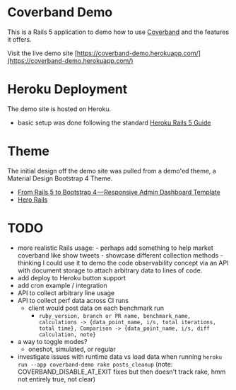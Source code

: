 # Coverband Demo

This is a Rails 5 application to demo how to use [Coverband](https://github.com/danmayer/coverband) and the features it offers.

Visit the live demo site [https://coverband-demo.herokuapp.com/](https://coverband-demo.herokuapp.com/)

# Heroku Deployment

The demo site is hosted on Heroku.

- basic setup was done following the standard [Heroku Rails 5 Guide](https://devcenter.heroku.com/articles/getting-started-with-rails5)

# Theme

The initial design off the demo site was pulled from a demo'ed theme, a Material Design Bootstrap 4 Theme.

- [From Rails 5 to Bootstrap 4 — Responsive Admin Dashboard Template](https://medium.com/@frontted/from-rails-5-to-bootstrap-4-responsive-admin-dashboard-template-1de103c6216c)
- [Hero Rails](https://github.com/frontted/hero-rails)

# TODO

- more realistic Rails usage: - perhaps add something to help market coverband like show tweets - showcase different collection methods - thinking I could use it to demo the code observability concept via an API with document storage to attach arbitrary data to lines of code.
- add deploy to Heroku button support
- add cron example / integration
- API to collect arbitrary line usage
- API to collect perf data across CI runs
  - client would post data on each benchmark run
    - `ruby_version, branch or PR name, benchmark_name, calculations -> {data_point_name, i/s, total iterations, total time}, Comparison -> {data_point_name, i/s, diff calculation, note}`
- a way to toggle modes?
  - oneshot, simulated, or regular
- investigate issues with runtime data vs load data when running `heroku run --app coverband-demo rake posts_cleanup` (note: COVERBAND_DISABLE_AT_EXIT fixes but then doesn't track rake, hmm not entirely true, not clear)
